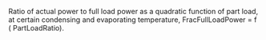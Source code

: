 ﻿Ratio of actual power to full load power as a quadratic function of part load, at certain condensing and evaporating temperature, FracFullLoadPower = f ( PartLoadRatio).